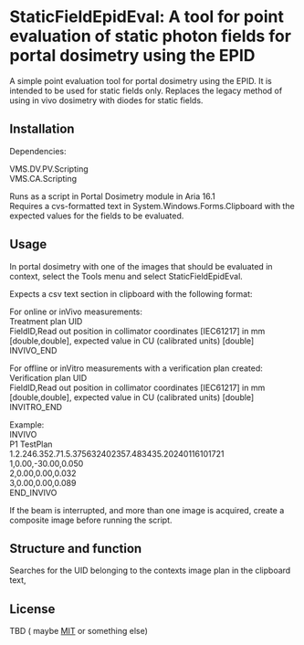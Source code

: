 # StaticFieldEpidEval: A tool for point evaluation of static photon fields for portal dosimetry using the EPID

A simple point evaluation tool for portal dosimetry using the EPID. It is intended to be used for static fields only.
Replaces the legacy method of using in vivo dosimetry with diodes for static fields.

## Installation

Dependencies:

VMS.DV.PV.Scripting   
VMS.CA.Scripting

Runs as a script in Portal Dosimetry module in Aria 16.1  
Requires a cvs-formatted text in System.Windows.Forms.Clipboard with the expected values for the fields to be evaluated.




## Usage

In portal dosimetry with one of the images that should be evaluated in context, select the Tools menu and select StaticFieldEpidEval.


Expects a csv text section in clipboard with the following format:

For online or inVivo measurements:  
Treatment plan UID  
FieldID,Read out position in collimator coordinates [IEC61217] in mm [double,double], expected value in CU (calibrated units) [double]  
INVIVO_END  

For offline or inVitro measurements with a verification plan created:  
Verification plan UID  
FieldID,Read out position in collimator coordinates [IEC61217] in mm [double,double], expected value in CU (calibrated units) [double]  
INVITRO_END  

Example:  
INVIVO  
P1 TestPlan  
1.2.246.352.71.5.375632402357.483435.20240116101721  
1,0.00,-30.00,0.050  
2,0.00,0.00,0.032  
3,0.00,0.00,0.089  
END_INVIVO  


If the beam is interrupted, and more than one image is acquired, create a composite image before running the script.



## Structure and function




Searches for the UID belonging to the contexts image plan in the clipboard text, 





## License

TBD ( maybe [MIT](https://choosealicense.com/licenses/mit/) or something else)